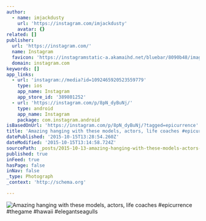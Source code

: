 ```yaml
---
author:
  - name: imjackdusty
    url: 'https://instagram.com/imjackdusty'
    avatar: {}
related: []
publisher:
  url: 'https://instagram.com/'
  name: Instagram
  favicon: 'https://instagramstatic-a.akamaihd.net/bluebar/8090b48/images/ico/favicon.ico'
  domain: instagram.com
keywords: []
app_links:
  - url: 'instagram://media?id=1092465920523559779'
    type: ios
    app_name: Instagram
    app_store_id: '389801252'
  - url: 'https://instagram.com/p/8pN_dyBuNj/'
    type: android
    app_name: Instagram
    package: com.instagram.android
isBasedOnUrl: 'https://instagram.com/p/8pN_dyBuNj/?tagged=epicurrence'
title: 'Amazing hanging with these models, actors, life coaches #epicurrence #thegame #hawaii #elegantseagulls'
datePublished: '2015-10-15T13:28:54.260Z'
dateModified: '2015-10-15T13:14:58.724Z'
sourcePath: _posts/2015-10-13-amazing-hanging-with-these-models-actors-life-coaches-epi.md
published: true
inFeed: true
hasPage: false
inNav: false
_type: Photograph
_context: 'http://schema.org'

---
```

![Amazing hanging with these models&comma; actors&comma; life coaches &num;epicurrence &num;thegame &num;hawaii &num;elegantseagulls](https://scontent.cdninstagram.com/hphotos-xaf1/t51.2885-15/s640x640/sh0.08/e35/12144016_1646492145638525_94336680_n.jpg)